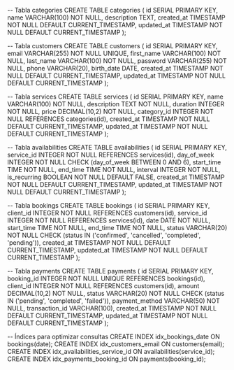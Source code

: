 -- Tabla categories
CREATE TABLE categories (
  id SERIAL PRIMARY KEY,
  name VARCHAR(100) NOT NULL,
  description TEXT,
  created_at TIMESTAMP NOT NULL DEFAULT CURRENT_TIMESTAMP,
  updated_at TIMESTAMP NOT NULL DEFAULT CURRENT_TIMESTAMP
);

-- Tabla customers
CREATE TABLE customers (
  id SERIAL PRIMARY KEY,
  email VARCHAR(255) NOT NULL UNIQUE,
  first_name VARCHAR(100) NOT NULL,
  last_name VARCHAR(100) NOT NULL,
  password VARCHAR(255) NOT NULL,
  phone VARCHAR(20),
  birth_date DATE,
  created_at TIMESTAMP NOT NULL DEFAULT CURRENT_TIMESTAMP,
  updated_at TIMESTAMP NOT NULL DEFAULT CURRENT_TIMESTAMP
);

-- Tabla services
CREATE TABLE services (
  id SERIAL PRIMARY KEY,
  name VARCHAR(100) NOT NULL,
  description TEXT NOT NULL,
  duration INTEGER NOT NULL,
  price DECIMAL(10,2) NOT NULL,
  category_id INTEGER NOT NULL REFERENCES categories(id),
  created_at TIMESTAMP NOT NULL DEFAULT CURRENT_TIMESTAMP,
  updated_at TIMESTAMP NOT NULL DEFAULT CURRENT_TIMESTAMP
);

-- Tabla availabilities
CREATE TABLE availabilities (
  id SERIAL PRIMARY KEY,
  service_id INTEGER NOT NULL REFERENCES services(id),
  day_of_week INTEGER NOT NULL CHECK (day_of_week BETWEEN 0 AND 6),
  start_time TIME NOT NULL,
  end_time TIME NOT NULL,
  interval INTEGER NOT NULL,
  is_recurring BOOLEAN NOT NULL DEFAULT FALSE,
  created_at TIMESTAMP NOT NULL DEFAULT CURRENT_TIMESTAMP,
  updated_at TIMESTAMP NOT NULL DEFAULT CURRENT_TIMESTAMP
);

-- Tabla bookings
CREATE TABLE bookings (
  id SERIAL PRIMARY KEY,
  client_id INTEGER NOT NULL REFERENCES customers(id),
  service_id INTEGER NOT NULL REFERENCES services(id),
  date DATE NOT NULL,
  start_time TIME NOT NULL,
  end_time TIME NOT NULL,
  status VARCHAR(20) NOT NULL CHECK (status IN ('confirmed', 'cancelled', 'completed', 'pending')),
  created_at TIMESTAMP NOT NULL DEFAULT CURRENT_TIMESTAMP,
  updated_at TIMESTAMP NOT NULL DEFAULT CURRENT_TIMESTAMP
);

-- Tabla payments
CREATE TABLE payments (
  id SERIAL PRIMARY KEY,
  booking_id INTEGER NOT NULL UNIQUE REFERENCES bookings(id),
  client_id INTEGER NOT NULL REFERENCES customers(id),
  amount DECIMAL(10,2) NOT NULL,
  status VARCHAR(20) NOT NULL CHECK (status IN ('pending', 'completed', 'failed')),
  payment_method VARCHAR(50) NOT NULL,
  transaction_id VARCHAR(100),
  created_at TIMESTAMP NOT NULL DEFAULT CURRENT_TIMESTAMP,
  updated_at TIMESTAMP NOT NULL DEFAULT CURRENT_TIMESTAMP
);

-- Índices para optimizar consultas
CREATE INDEX idx_bookings_date ON bookings(date);
CREATE INDEX idx_customers_email ON customers(email);
CREATE INDEX idx_availabilities_service_id ON availabilities(service_id);
CREATE INDEX idx_payments_booking_id ON payments(booking_id);